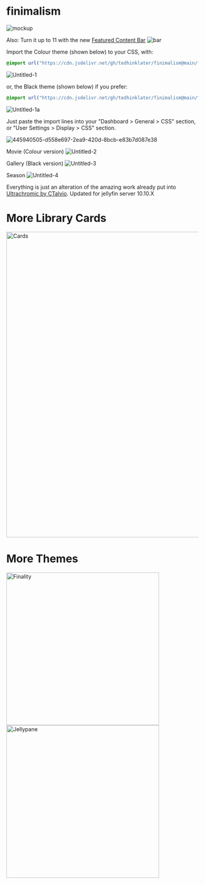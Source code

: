 # finimalism
![mockup](https://i.imgur.com/TvTV8jq.jpeg)

Also: Turn it up to 11 with the new [Featured Content Bar](https://github.com/tedhinklater/Jellyfin-Featured-Content-Bar) 
![bar](https://github.com/user-attachments/assets/f2c45f47-3530-4525-9f89-fe4e96c7676f)

Import the Colour theme (shown below) to your CSS, with:

```css
@import url("https://cdn.jsdelivr.net/gh/tedhinklater/finimalism@main/finimalism7.css");

```

![Untitled-1](https://github.com/user-attachments/assets/afc7e6bc-5e21-4774-8627-73cb7fa09717)

or, the Black theme (shown below) if you prefer:

```css
@import url("https://cdn.jsdelivr.net/gh/tedhinklater/finimalism@main/finimalism-just-black.css");

```

![Untitled-1a](https://github.com/user-attachments/assets/b127bb79-f2f4-4afc-8e0e-9108f157ffe3)

Just paste the import lines into your "Dashboard > General > CSS" section, or "User Settings > Display > CSS" section.

![445940505-d558e697-2ea9-420d-8bcb-e83b7d087e38](https://github.com/user-attachments/assets/6be177b5-37ba-4ea3-9942-7a3158dc5c7a)

Movie (Colour version)
![Untitled-2](https://github.com/user-attachments/assets/17975f8a-56c3-41d1-9a1a-d466d6b773df)

Gallery (Black version)
![Untitled-3](https://github.com/user-attachments/assets/e29393d6-a316-4244-aaf2-bdf55c16a8d9)

Season
![Untitled-4](https://github.com/user-attachments/assets/91fa8244-73ea-44f6-b107-43efcb5a14ed)

Everything is just an alteration of the amazing work already put into [Ultrachromic by CTalvio](https://github.com/CTalvio/Ultrachromic). Updated for jellyfin server 10.10.X

# More Library Cards 
<a href="https://github.com/Phantomwise/jellyfin-custom-thumbnails-collection"><img src="https://i.imgur.com/aWUsxMG.png" alt="Cards" width="800"/></a>

# More Themes

<a href="https://github.com/tedhinklater/finality"><img src="https://i.imgur.com/54wZsvH.png" alt="Finality" width="400"/></a> 
<a href="https://github.com/tedhinklater/Jellypane"><img src="https://i.imgur.com/RHFcIA9.png" alt="Jellypane" width="400"/></a>
